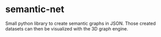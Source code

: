 semantic-net
============

Small python library to create semantic graphs in JSON. Those created datasets can then be visualized with the 3D graph engine.
